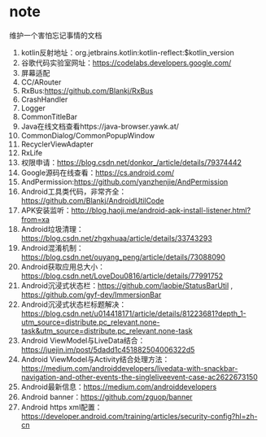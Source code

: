 # note
维护一个害怕忘记事情的文档

1. kotlin反射地址：org.jetbrains.kotlin:kotlin-reflect:$kotlin_version
2. 谷歌代码实验室网址：https://codelabs.developers.google.com/
3. 屏幕适配
4. CC/ARouter
5. RxBus:https://github.com/Blankj/RxBus
6. CrashHandler
7. Logger
8. CommonTitleBar
9. Java在线文档查看https://java-browser.yawk.at/
10. CommonDialog/CommonPopupWindow
11. RecyclerViewAdapter
12. RxLife
13. 权限申请：https://blog.csdn.net/donkor_/article/details/79374442
14. Google源码在线查看：https://cs.android.com/
15. AndPermission:https://github.com/yanzhenjie/AndPermission
16. Android工具类代码，非常齐全：https://github.com/Blankj/AndroidUtilCode
17. APK安装监听：http://blog.haoji.me/android-apk-install-listener.html?from=xa
18. Android垃圾清理：https://blog.csdn.net/zhgxhuaa/article/details/33743293
19. Android混淆机制：https://blog.csdn.net/ouyang_peng/article/details/73088090
20. Android获取应用总大小：https://blog.csdn.net/LoveDou0816/article/details/77991752
21. Android沉浸式状态栏：https://github.com/laobie/StatusBarUtil , https://github.com/gyf-dev/ImmersionBar
22. Android沉浸式状态栏标题解决：https://blog.csdn.net/u014418171/article/details/81223681?depth_1-utm_source=distribute.pc_relevant.none-task&utm_source=distribute.pc_relevant.none-task
23. Android ViewModel与LiveData结合：https://juejin.im/post/5dadd1c451882504006322d5
24. Android ViewModel与Activity结合处理方法：https://medium.com/androiddevelopers/livedata-with-snackbar-navigation-and-other-events-the-singleliveevent-case-ac2622673150
25. Android最新信息：https://medium.com/androiddevelopers
26. Android banner：https://github.com/zguop/banner
27. Android https xml配置：https://developer.android.com/training/articles/security-config?hl=zh-cn
